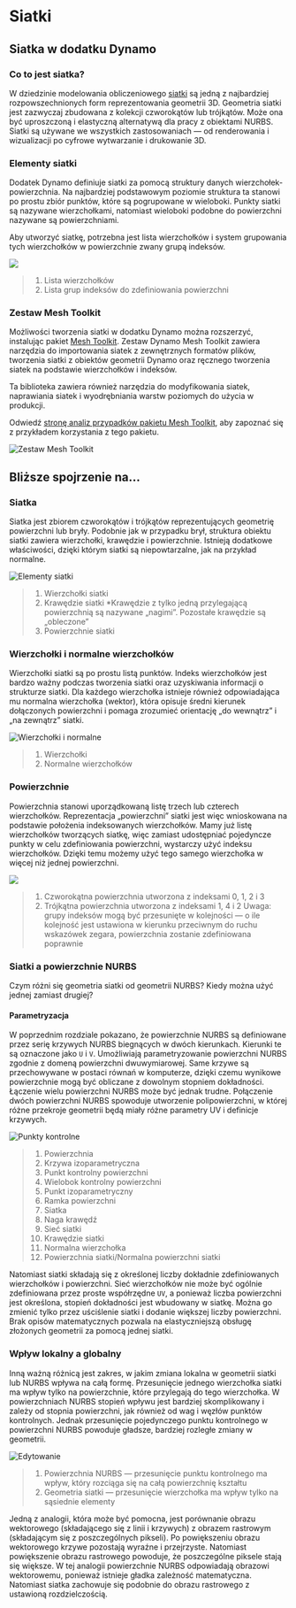 # Siatki

## Siatka w dodatku Dynamo

### Co to jest siatka?

W dziedzinie modelowania obliczeniowego [siatki](7-meshes.md#mesh) są jedną z najbardziej rozpowszechnionych form reprezentowania geometrii 3D. Geometria siatki jest zazwyczaj zbudowana z kolekcji czworokątów lub trójkątów. Może ona być uproszczoną i elastyczną alternatywą dla pracy z obiektami NURBS. Siatki są używane we wszystkich zastosowaniach — od renderowania i wizualizacji po cyfrowe wytwarzanie i drukowanie 3D.

### Elementy siatki

Dodatek Dynamo definiuje siatki za pomocą struktury danych wierzchołek-powierzchnia. Na najbardziej podstawowym poziomie struktura ta stanowi po prostu zbiór punktów, które są pogrupowane w wieloboki. Punkty siatki są nazywane wierzchołkami, natomiast wieloboki podobne do powierzchni nazywane są powierzchniami.

Aby utworzyć siatkę, potrzebna jest lista wierzchołków i system grupowania tych wierzchołków w powierzchnie zwany grupą indeksów.

![](../images/5-2/7/meshes-meshelements.jpg)

> 1. Lista wierzchołków
> 2. Lista grup indeksów do zdefiniowania powierzchni

### Zestaw Mesh Toolkit

Możliwości tworzenia siatki w dodatku Dynamo można rozszerzyć, instalując pakiet [Mesh Toolkit](https://github.com/DynamoDS/Dynamo/wiki/Dynamo-Mesh-Toolkit). Zestaw Dynamo Mesh Toolkit zawiera narzędzia do importowania siatek z zewnętrznych formatów plików, tworzenia siatki z obiektów geometrii Dynamo oraz ręcznego tworzenia siatek na podstawie wierzchołków i indeksów.

Ta biblioteka zawiera również narzędzia do modyfikowania siatek, naprawiania siatek i wyodrębniania warstw poziomych do użycia w produkcji.

Odwiedź [stronę analiz przypadków pakietu Mesh Toolkit](../../custom-nodes-and-packages/11-packages/11-2\_mesh-toolkit.md), aby zapoznać się z przykładem korzystania z tego pakietu.

![Zestaw Mesh Toolkit](../images/5-2/7/meshes-meshtoolkitstandfordbunny.jpg)

## Bliższe spojrzenie na...

### Siatka

Siatka jest zbiorem czworokątów i trójkątów reprezentujących geometrię powierzchni lub bryły. Podobnie jak w przypadku brył, struktura obiektu siatki zawiera wierzchołki, krawędzie i powierzchnie. Istnieją dodatkowe właściwości, dzięki którym siatki są niepowtarzalne, jak na przykład normalne.

![Elementy siatki](../images/5-2/7/MeshElements2.jpg)

> 1. Wierzchołki siatki
> 2. Krawędzie siatki *Krawędzie z tylko jedną przylegającą powierzchnią są nazywane „nagimi”. Pozostałe krawędzie są „obleczone”
> 3. Powierzchnie siatki

### Wierzchołki i normalne wierzchołków

Wierzchołki siatki są po prostu listą punktów. Indeks wierzchołków jest bardzo ważny podczas tworzenia siatki oraz uzyskiwania informacji o strukturze siatki. Dla każdego wierzchołka istnieje również odpowiadająca mu normalna wierzchołka (wektor), która opisuje średni kierunek dołączonych powierzchni i pomaga zrozumieć orientację „do wewnątrz” i „na zewnątrz” siatki.

![Wierzchołki i normalne](../images/5-2/7/vertexNormals.jpg)

> 1. Wierzchołki
> 2. Normalne wierzchołków

### Powierzchnie

Powierzchnia stanowi uporządkowaną listę trzech lub czterech wierzchołków. Reprezentacja „powierzchni” siatki jest więc wnioskowana na podstawie położenia indeksowanych wierzchołków. Mamy już listę wierzchołków tworzących siatkę, więc zamiast udostępniać pojedyncze punkty w celu zdefiniowania powierzchni, wystarczy użyć indeksu wierzchołków. Dzięki temu możemy użyć tego samego wierzchołka w więcej niż jednej powierzchni.

![](../images/5-2/7/meshFaces.jpg)

> 1. Czworokątna powierzchnia utworzona z indeksami 0, 1, 2 i 3
> 2. Trójkątna powierzchnia utworzona z indeksami 1, 4 i 2 Uwaga: grupy indeksów mogą być przesunięte w kolejności — o ile kolejność jest ustawiona w kierunku przeciwnym do ruchu wskazówek zegara, powierzchnia zostanie zdefiniowana poprawnie

### Siatki a powierzchnie NURBS

Czym różni się geometria siatki od geometrii NURBS? Kiedy można użyć jednej zamiast drugiej?

#### Parametryzacja

W poprzednim rozdziale pokazano, że powierzchnie NURBS są definiowane przez serię krzywych NURBS biegnących w dwóch kierunkach. Kierunki te są oznaczone jako `U` i `V`. Umożliwiają parametryzowanie powierzchni NURBS zgodnie z domeną powierzchni dwuwymiarowej. Same krzywe są przechowywane w postaci równań w komputerze, dzięki czemu wynikowe powierzchnie mogą być obliczane z dowolnym stopniem dokładności. Łączenie wielu powierzchni NURBS może być jednak trudne. Połączenie dwóch powierzchni NURBS spowoduje utworzenie polipowierzchni, w której różne przekroje geometrii będą miały różne parametry UV i definicje krzywych.

![Punkty kontrolne](../images/5-2/7/NURBSvsMESH-01.jpg)

> 1. Powierzchnia
> 2. Krzywa izoparametryczna
> 3. Punkt kontrolny powierzchni
> 4. Wielobok kontrolny powierzchni
> 5. Punkt izoparametryczny
> 6. Ramka powierzchni
> 7. Siatka
> 8. Naga krawędź
> 9. Sieć siatki
> 10. Krawędzie siatki
> 11. Normalna wierzchołka
> 12. Powierzchnia siatki/Normalna powierzchni siatki

Natomiast siatki składają się z określonej liczby dokładnie zdefiniowanych wierzchołków i powierzchni. Sieć wierzchołków nie może być ogólnie zdefiniowana przez proste współrzędne `UV`, a ponieważ liczba powierzchni jest określona, stopień dokładności jest wbudowany w siatkę. Można go zmienić tylko przez uściślenie siatki i dodanie większej liczby powierzchni. Brak opisów matematycznych pozwala na elastyczniejszą obsługę złożonych geometrii za pomocą jednej siatki.

### Wpływ lokalny a globalny

Inną ważną różnicą jest zakres, w jakim zmiana lokalna w geometrii siatki lub NURBS wpływa na całą formę. Przesunięcie jednego wierzchołka siatki ma wpływ tylko na powierzchnie, które przylegają do tego wierzchołka. W powierzchniach NURBS stopień wpływu jest bardziej skomplikowany i zależy od stopnia powierzchni, jak również od wag i węzłów punktów kontrolnych. Jednak przesunięcie pojedynczego punktu kontrolnego w powierzchni NURBS powoduje gładsze, bardziej rozległe zmiany w geometrii.

![Edytowanie](../images/5-2/7/NURBSvsMESH-02.jpg)

> 1. Powierzchnia NURBS — przesunięcie punktu kontrolnego ma wpływ, który rozciąga się na całą powierzchnię kształtu
> 2. Geometria siatki — przesunięcie wierzchołka ma wpływ tylko na sąsiednie elementy

Jedną z analogii, która może być pomocna, jest porównanie obrazu wektorowego (składającego się z linii i krzywych) z obrazem rastrowym (składającym się z poszczególnych pikseli). Po powiększeniu obrazu wektorowego krzywe pozostają wyraźne i przejrzyste. Natomiast powiększenie obrazu rastrowego powoduje, że poszczególne piksele stają się większe. W tej analogii powierzchnie NURBS odpowiadają obrazowi wektorowemu, ponieważ istnieje gładka zależność matematyczna. Natomiast siatka zachowuje się podobnie do obrazu rastrowego z ustawioną rozdzielczością.

##

